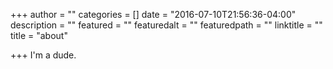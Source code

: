 +++
author = ""
categories = []
date = "2016-07-10T21:56:36-04:00"
description = ""
featured = ""
featuredalt = ""
featuredpath = ""
linktitle = ""
title = "about"

+++
I'm a dude.
